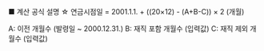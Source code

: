 ■ 계산 공식 설명
☆ 연금시점일 = 2001.1.1. + ((20×12) - (A+B-C)) × 2 (개월)

A: 이전 개월수 (발령일 ~ 2000.12.31.)
B: 재직 포함 개월수 (입력값)
C: 재직 제외 개월수 (입력값)
